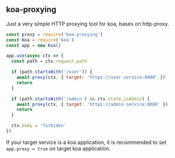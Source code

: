 ## koa-proxying

Just a very simple HTTP proxying tool for koa, bases on http-proxy.

```javascript
const proxy = require('koa-proxying')
const Koa = require('koa')
const app = new Koa()

app.use(async ctx => {
  const path = ctx.request.path

  if (path.startsWith('/user')) {
    await proxy(ctx, { target: 'https://user-service:8080' })
    return
  }

  if (path.startsWith('/admin') && ctx.state.isAdmin) {
    await proxy(ctx, { target: 'https://admin-service:8080' })
    return
  }

  ctx.body = 'forbiden'
})

```

If your target service is a koa application, it is recommended to set `app.proxy = true` on target koa application.
